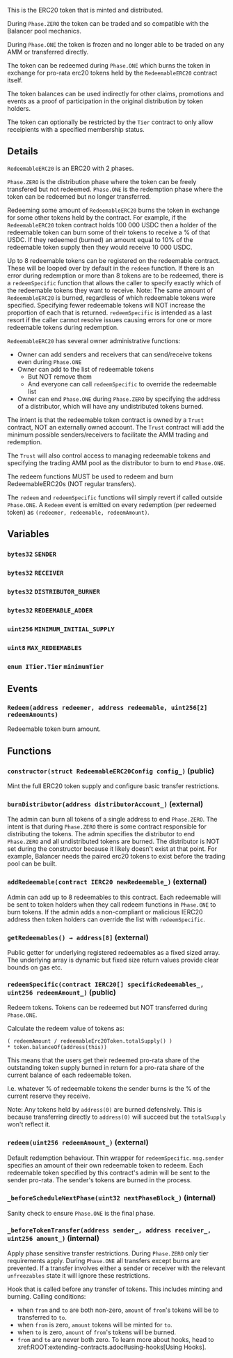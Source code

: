 This is the ERC20 token that is minted and distributed.

During `Phase.ZERO` the token can be traded and so compatible with the
Balancer pool mechanics.

During `Phase.ONE` the token is frozen and no longer able to be traded on
any AMM or transferred directly.

The token can be redeemed during `Phase.ONE` which burns the token in
exchange for pro-rata erc20 tokens held by the `RedeemableERC20` contract
itself.

The token balances can be used indirectly for other claims, promotions and
events as a proof of participation in the original distribution by token
holders.

The token can optionally be restricted by the `Tier` contract to only allow
receipients with a specified membership status.



## Details
`RedeemableERC20` is an ERC20 with 2 phases.

`Phase.ZERO` is the distribution phase where the token can be freely
transfered but not redeemed.
`Phase.ONE` is the redemption phase where the token can be redeemed but no
longer transferred.

Redeeming some amount of `RedeemableERC20` burns the token in exchange for
some other tokens held by the contract. For example, if the
`RedeemableERC20` token contract holds 100 000 USDC then a holder of the
redeemable token can burn some of their tokens to receive a % of that USDC.
If they redeemed (burned) an amount equal to 10% of the redeemable token
supply then they would receive 10 000 USDC.

Up to 8 redeemable tokens can be registered on the redeemable contract.
These will be looped over by default in the `redeem` function. If there is
an error during redemption or more than 8 tokens are to be redeemed, there
is a `redeemSpecific` function that allows the caller to specify exactly
which of the redeemable tokens they want to receive.
Note: The same amount of `RedeemableERC20` is burned, regardless of which
redeemable tokens were specified. Specifying fewer redeemable tokens will
NOT increase the proportion of each that is returned. `redeemSpecific` is
intended as a last resort if the caller cannot resolve issues causing
errors for one or more redeemable tokens during redemption.

`RedeemableERC20` has several owner administrative functions:
- Owner can add senders and receivers that can send/receive tokens even
  during `Phase.ONE`
- Owner can add to the list of redeemable tokens
  - But NOT remove them
  - And everyone can call `redeemSpecific` to override the redeemable list
- Owner can end `Phase.ONE` during `Phase.ZERO` by specifying the address
  of a distributor, which will have any undistributed tokens burned.

The intent is that the redeemable token contract is owned by a `Trust`
contract, NOT an externally owned account. The `Trust` contract will add
the minimum possible senders/receivers to facilitate the AMM trading and
redemption.

The `Trust` will also control access to managing redeemable tokens and
specifying the trading AMM pool as the distributor to burn to end
`Phase.ONE`.

The redeem functions MUST be used to redeem and burn RedeemableERC20s
(NOT regular transfers).

The `redeem` and `redeemSpecific` functions will simply revert if called
outside `Phase.ONE`.
A `Redeem` event is emitted on every redemption (per redeemed token) as
`(redeemer, redeemable, redeemAmount)`.

## Variables
### `bytes32` `SENDER`

### `bytes32` `RECEIVER`

### `bytes32` `DISTRIBUTOR_BURNER`

### `bytes32` `REDEEMABLE_ADDER`

### `uint256` `MINIMUM_INITIAL_SUPPLY`

### `uint8` `MAX_REDEEMABLES`

### `enum ITier.Tier` `minimumTier`


## Events
### `Redeem(address redeemer, address redeemable, uint256[2] redeemAmounts)`

Redeemable token burn amount.





## Functions
### `constructor(struct RedeemableERC20Config config_)` (public)

Mint the full ERC20 token supply and configure basic transfer
restrictions.




### `burnDistributor(address distributorAccount_)` (external)

The admin can burn all tokens of a single address to end `Phase.ZERO`.
The intent is that during `Phase.ZERO` there is some contract
responsible for distributing the tokens.
The admin specifies the distributor to end `Phase.ZERO` and all
undistributed tokens are burned.
The distributor is NOT set during the constructor because it likely
doesn't exist at that point. For example, Balancer needs the paired
erc20 tokens to exist before the trading pool can be built.




### `addRedeemable(contract IERC20 newRedeemable_)` (external)

Admin can add up to 8 redeemables to this contract.
Each redeemable will be sent to token holders when they call redeem
functions in `Phase.ONE` to burn tokens.
If the admin adds a non-compliant or malicious IERC20 address then
token holders can override the list with `redeemSpecific`.




### `getRedeemables() → address[8]` (external)

Public getter for underlying registered redeemables as a fixed sized
array.
The underlying array is dynamic but fixed size return values provide
clear bounds on gas etc.




### `redeemSpecific(contract IERC20[] specificRedeemables_, uint256 redeemAmount_)` (public)

Redeem tokens.
Tokens can be redeemed but NOT transferred during `Phase.ONE`.

Calculate the redeem value of tokens as:

```
( redeemAmount / redeemableErc20Token.totalSupply() )
* token.balanceOf(address(this))
```

This means that the users get their redeemed pro-rata share of the
outstanding token supply burned in return for a pro-rata share of the
current balance of each redeemable token.

I.e. whatever % of redeemable tokens the sender burns is the % of the
current reserve they receive.

Note: Any tokens held by `address(0)` are burned defensively.
      This is because transferring directly to `address(0)` will
      succeed but the `totalSupply` won't reflect it.



### `redeem(uint256 redeemAmount_)` (external)

Default redemption behaviour.
Thin wrapper for `redeemSpecific`.
`msg.sender` specifies an amount of their own redeemable token to
redeem.
Each redeemable token specified by this contract's admin will be sent
to the sender pro-rata.
The sender's tokens are burned in the process.




### `_beforeScheduleNextPhase(uint32 nextPhaseBlock_)` (internal)

Sanity check to ensure `Phase.ONE` is the final phase.




### `_beforeTokenTransfer(address sender_, address receiver_, uint256 amount_)` (internal)

Apply phase sensitive transfer restrictions.
During `Phase.ZERO` only tier requirements apply.
During `Phase.ONE` all transfers except burns are prevented.
If a transfer involves either a sender or receiver with the relevant
`unfreezables` state it will ignore these restrictions.


Hook that is called before any transfer of tokens. This includes
minting and burning.
Calling conditions:
- when `from` and `to` are both non-zero, `amount` of ``from``'s tokens
will be to transferred to `to`.
- when `from` is zero, `amount` tokens will be minted for `to`.
- when `to` is zero, `amount` of ``from``'s tokens will be burned.
- `from` and `to` are never both zero.
To learn more about hooks, head to xref:ROOT:extending-contracts.adoc#using-hooks[Using Hooks].

